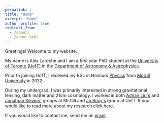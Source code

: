 ```yaml
---
permalink: /
title: "Home"
excerpt: "Home"
author_profile: true
redirect_from: 
  - /about/
  - /about.html
---
```


Greetings! Welcome to my website.

My name is Alex Laroche and I am a first year PhD student at the [University of Toronto (UofT)](https://www.utoronto.ca/) in the [Department of Astronomy & Astrophysics](http://www.astro.utoronto.ca/). 

Prior to joining UofT, I received my BSc in Honours [Physics](https://www.physics.mcgill.ca/) from [McGill University](https://www.mcgill.ca/) in 2022.

During my undergrad, I was primarily interested in strong gravitational lensing, dark matter and 21cm cosmology. I worked in both [Adrian Liu's](http://www.physics.mcgill.ca/~acliu/) and [Jonathan Sievers'](https://www.physics.mcgill.ca/~sievers/) groups at McGill and [Jo Bovy's](https://astro.utoronto.ca/~bovy/) group at UofT. If you would like to read more about my research click [here](/research).

If you would like to contact me, send me an [email](mailto:alex.laroche@mail.utoronto.ca).